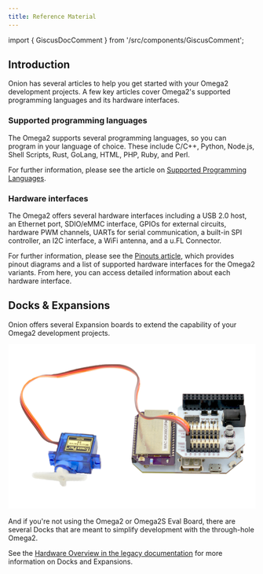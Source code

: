 ```yaml
---
title: Reference Material
---
```


import { GiscusDocComment } from '/src/components/GiscusComment';

## Introduction

Onion has several articles to help you get started with your Omega2 development projects. A few key articles cover Omega2's supported programming languages and its hardware interfaces.

### Supported programming languages

The Omega2 supports several programming languages, so you can program in your language of choice. These include C/C++, Python, Node.js, Shell Scripts, Rust, GoLang, HTML, PHP, Ruby, and Perl.

For further information, please see the article on [Supported Programming Languages](/software/supported-languages).

### Hardware interfaces

The Omega2 offers several hardware interfaces including a USB 2.0 host, an Ethernet port, SDIO/eMMC interface, GPIOs for external circuits, hardware PWM channels, UARTs for serial communication, a built-in SPI controller, an I2C interface, a WiFi antenna, and a u.FL Connector.

For further information, please see the [Pinouts article](/hardware-interfaces/pinouts), which provides pinout diagrams and a list of supported hardware interfaces for the Omega2 variants. From here, you can access detailed information about each hardware interface.

## Docks & Expansions


Onion offers several Expansion boards to extend the capability of your Omega2 development projects.

![Omega2 with Expansion](./assets/omega2-expansion.png)

And if you're not using the Omega2 or Omega2S Eval Board, there are several Docks that are meant to simplify development with the through-hole Omega2.

See the [Hardware Overview in the legacy documentation](https://docs.onion.io/omega2-docs/hardware-overview.html) for more information on Docks and Expansions.


<GiscusDocComment />
